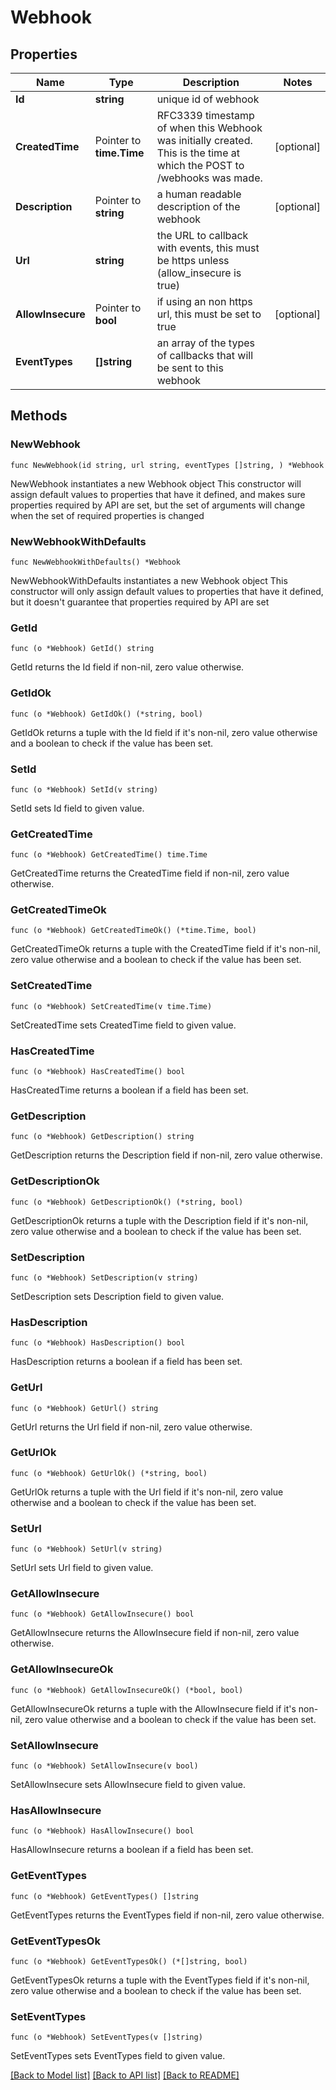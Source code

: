 # Webhook

## Properties

Name | Type | Description | Notes
------------ | ------------- | ------------- | -------------
**Id** | **string** | unique id of webhook | 
**CreatedTime** | Pointer to **time.Time** | RFC3339  timestamp of when this Webhook was initially created. This is the time at which the POST to /webhooks was made.  | [optional] 
**Description** | Pointer to **string** | a human readable description of the webhook | [optional] 
**Url** | **string** | the URL to callback with events, this must be https unless (allow_insecure is true) | 
**AllowInsecure** | Pointer to **bool** | if using an non https url, this must be set to true | [optional] 
**EventTypes** | **[]string** | an array of the types of callbacks that will be sent to this webhook | 

## Methods

### NewWebhook

`func NewWebhook(id string, url string, eventTypes []string, ) *Webhook`

NewWebhook instantiates a new Webhook object
This constructor will assign default values to properties that have it defined,
and makes sure properties required by API are set, but the set of arguments
will change when the set of required properties is changed

### NewWebhookWithDefaults

`func NewWebhookWithDefaults() *Webhook`

NewWebhookWithDefaults instantiates a new Webhook object
This constructor will only assign default values to properties that have it defined,
but it doesn't guarantee that properties required by API are set

### GetId

`func (o *Webhook) GetId() string`

GetId returns the Id field if non-nil, zero value otherwise.

### GetIdOk

`func (o *Webhook) GetIdOk() (*string, bool)`

GetIdOk returns a tuple with the Id field if it's non-nil, zero value otherwise
and a boolean to check if the value has been set.

### SetId

`func (o *Webhook) SetId(v string)`

SetId sets Id field to given value.


### GetCreatedTime

`func (o *Webhook) GetCreatedTime() time.Time`

GetCreatedTime returns the CreatedTime field if non-nil, zero value otherwise.

### GetCreatedTimeOk

`func (o *Webhook) GetCreatedTimeOk() (*time.Time, bool)`

GetCreatedTimeOk returns a tuple with the CreatedTime field if it's non-nil, zero value otherwise
and a boolean to check if the value has been set.

### SetCreatedTime

`func (o *Webhook) SetCreatedTime(v time.Time)`

SetCreatedTime sets CreatedTime field to given value.

### HasCreatedTime

`func (o *Webhook) HasCreatedTime() bool`

HasCreatedTime returns a boolean if a field has been set.

### GetDescription

`func (o *Webhook) GetDescription() string`

GetDescription returns the Description field if non-nil, zero value otherwise.

### GetDescriptionOk

`func (o *Webhook) GetDescriptionOk() (*string, bool)`

GetDescriptionOk returns a tuple with the Description field if it's non-nil, zero value otherwise
and a boolean to check if the value has been set.

### SetDescription

`func (o *Webhook) SetDescription(v string)`

SetDescription sets Description field to given value.

### HasDescription

`func (o *Webhook) HasDescription() bool`

HasDescription returns a boolean if a field has been set.

### GetUrl

`func (o *Webhook) GetUrl() string`

GetUrl returns the Url field if non-nil, zero value otherwise.

### GetUrlOk

`func (o *Webhook) GetUrlOk() (*string, bool)`

GetUrlOk returns a tuple with the Url field if it's non-nil, zero value otherwise
and a boolean to check if the value has been set.

### SetUrl

`func (o *Webhook) SetUrl(v string)`

SetUrl sets Url field to given value.


### GetAllowInsecure

`func (o *Webhook) GetAllowInsecure() bool`

GetAllowInsecure returns the AllowInsecure field if non-nil, zero value otherwise.

### GetAllowInsecureOk

`func (o *Webhook) GetAllowInsecureOk() (*bool, bool)`

GetAllowInsecureOk returns a tuple with the AllowInsecure field if it's non-nil, zero value otherwise
and a boolean to check if the value has been set.

### SetAllowInsecure

`func (o *Webhook) SetAllowInsecure(v bool)`

SetAllowInsecure sets AllowInsecure field to given value.

### HasAllowInsecure

`func (o *Webhook) HasAllowInsecure() bool`

HasAllowInsecure returns a boolean if a field has been set.

### GetEventTypes

`func (o *Webhook) GetEventTypes() []string`

GetEventTypes returns the EventTypes field if non-nil, zero value otherwise.

### GetEventTypesOk

`func (o *Webhook) GetEventTypesOk() (*[]string, bool)`

GetEventTypesOk returns a tuple with the EventTypes field if it's non-nil, zero value otherwise
and a boolean to check if the value has been set.

### SetEventTypes

`func (o *Webhook) SetEventTypes(v []string)`

SetEventTypes sets EventTypes field to given value.



[[Back to Model list]](../README.md#documentation-for-models) [[Back to API list]](../README.md#documentation-for-api-endpoints) [[Back to README]](../README.md)


